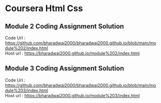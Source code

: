 # Coursera Html Css

## Module 2 Coding Assignment Solution 

Code Url : https://github.com/bharadwaj2000/bharadwaj2000.github.io/blob/main/module%202/index.html \
Host url : https://bharadwaj2000.github.io/module%202/index.html 


## Module 3 Coding Assignment Solution 

Code Url : https://github.com/bharadwaj2000/bharadwaj2000.github.io/blob/main/module%203/index.html \
Host url : https://bharadwaj2000.github.io/module%203/index.html 


